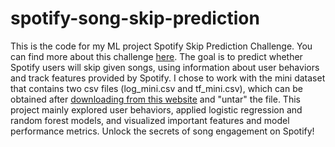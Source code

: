 # spotify-song-skip-prediction

This is the code for my ML project Spotify Skip Prediction Challenge. You can find more about this challenge [here](https://www.aicrowd.com/challenges/spotify-sequential-skip-prediction-challenge). The goal is to predict whether Spotify users will skip given songs, using information about user behaviors and track features provided by Spotify. I chose to work with the mini dataset that contains two csv files (log_mini.csv and tf_mini.csv), which can be obtained after [downloading from this website](https://www.aicrowd.com/challenges/spotify-sequential-skip-prediction-challenge/dataset_files) and "untar" the file. This project mainly explored user behaviors, applied logistic regression and random forest models, and visualized important features and model performance metrics. Unlock the secrets of song engagement on Spotify!

## 
